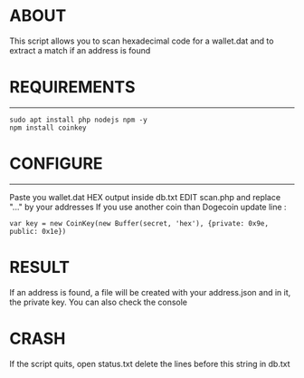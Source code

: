 # ABOUT
This script allows you to scan hexadecimal code for a wallet.dat and to extract a match if an address is found

# REQUIREMENTS
---------------------
```
sudo apt install php nodejs npm -y
npm install coinkey
```

# CONFIGURE
---------------------
Paste you wallet.dat HEX output inside db.txt
EDIT scan.php and replace "..." by your addresses
If you use another coin than Dogecoin update line :
```
var key = new CoinKey(new Buffer(secret, 'hex'), {private: 0x9e, public: 0x1e})
```

# RESULT
If an address is found, a file will be created with your address.json and in it, the private key.
You can also check the console

# CRASH
If the script quits, open status.txt delete the lines before this string in db.txt

